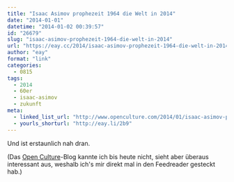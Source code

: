 ```yaml
---
title: "Isaac Asimov prophezeit 1964 die Welt in 2014"
date: "2014-01-01"
datetime: "2014-01-02 00:39:57"
id: "26679"
slug: "isaac-asimov-prophezeit-1964-die-welt-in-2014"
url: "https://eay.cc/2014/isaac-asimov-prophezeit-1964-die-welt-in-2014/"
author: "eay"
format: "link"
categories:
  - 0815
tags:
  - 2014
  - 60er
  - isaac-asimov
  - zukunft
meta:
  - linked_list_url: "http://www.openculture.com/2014/01/isaac-asimov-predicts-what-the-world-will-look-in-2014.html"
  - yourls_shorturl: "http://eay.li/2b9"
---
```


Und ist erstaunlich nah dran.

(Das [Open Culture](http://www.openculture.com/)\-Blog kannte ich bis heute nicht, sieht aber überaus interessant aus, weshalb ich's mir direkt mal in den Feedreader gesteckt hab.)
